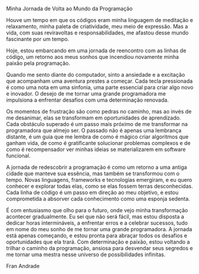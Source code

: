 Minha Jornada de Volta ao Mundo da Programação


Houve um tempo em que os códigos eram minha linguagem de meditação e relaxamento, minha paleta de criatividade, meu meio de expressão. Mas a vida, com suas reviravoltas e responsabilidades, me afastou desse mundo fascinante por um tempo.


Hoje, estou embarcando em uma jornada de reencontro com as linhas de código, um retorno aos meus sonhos que incendiou novamente minha paixão pela programação.


Quando me sento diante do computador, sinto a ansiedade e a excitação que acompanham uma aventura prestes a começar. Cada tecla pressionada é como uma nota em uma sinfonia, uma parte essencial para criar algo novo e inovador. O desejo de me tornar uma grande programadora me impulsiona a enfrentar desafios com uma determinação renovada.


Os momentos de frustração são como pedras no caminho, mas ao invés de me desanimar, elas se transformam em oportunidades de aprendizado. Cada obstáculo superado é um passo mais próximo de me transformar na programadora que almejo ser. O passado não é apenas uma lembrança distante, é um guia que me lembra de como é mágico criar algoritmos que ganham vida, de como é gratificante solucionar problemas complexos e de como é recompensador ver minhas ideias se materializarem em software funcional.


A jornada de redescobrir a programação é como um retorno a uma antiga cidade que manteve sua essência, mas também se transformou com o tempo. Novas linguagens, frameworks e tecnologias emergiram, e eu quero conhecer e explorar todas elas, como se elas fossem terras desconhecidas. Cada linha de código é um passo em direção ao meu objetivo, e estou comprometida a absorver cada conhecimento como uma esponja sedenta.


É com entusiasmo que olho para o futuro, onde vejo minha transformação acontecer gradualmente. Eu sei que não será fácil, mas estou disposta a dedicar horas intermináveis, a enfrentar erros e a celebrar sucessos, tudo em nome do meu sonho de me tornar uma grande programadora. A jornada está apenas começando, e estou pronta para abraçar todos os desafios e oportunidades que ela trará. Com determinação e paixão, estou voltando a trilhar o caminho da programação, ansiosa para desvendar seus segredos e me tornar uma mestra nesse universo de possibilidades infinitas.


Fran Andrade
